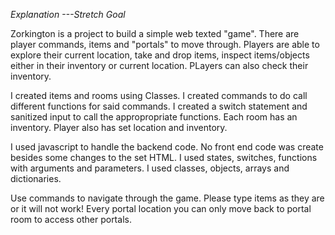*Explanation ---Stretch Goal*

<!--** Title: Zorkington -->                                     

Zorkington is a project to build a simple web texted "game". There are player commands, items and "portals" to move through. Players are able to explore their current location, take and drop items, inspect items/objects either in their inventory or current location. PLayers can also check their inventory.  

<!--** Build Status -->

I created items and rooms using Classes. I created commands to do call different functions for said commands. I created a switch statement and sanitized input to call the appropropriate functions. Each room has an inventory. Player also has set location and inventory. 

<!--** Tech/Framework -->

I used javascript to handle the backend code. No front end code was create besides some changes to the set HTML. I used states, switches, functions with arguments and parameters. I used classes, objects, arrays and dictionaries.

<!--** How To -->

Use commands to navigate through the game. Please type items as they are or it will not work! Every portal location you can only move back to portal room to access other portals. 